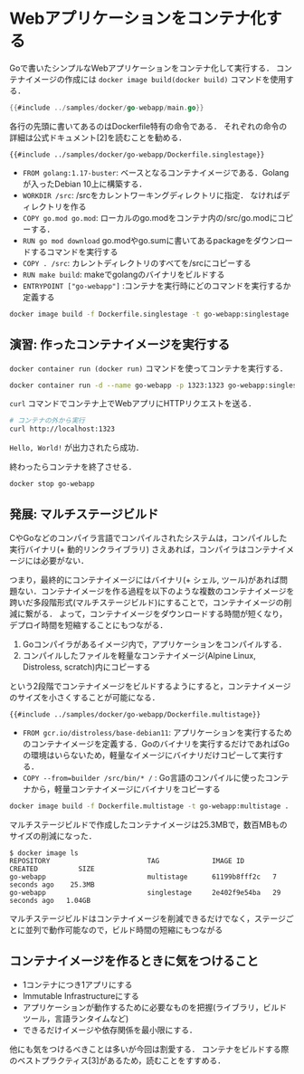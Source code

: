 # Webアプリケーションをコンテナ化する

Goで書いたシンプルなWebアプリケーションをコンテナ化して実行する．
コンテナイメージの作成には `docker image build(docker build)` コマンドを使用する．

```go
{{#include ../samples/docker/go-webapp/main.go}}
```

各行の先頭に書いてあるのはDockerfile特有の命令である．
それぞれの命令の詳細は公式ドキュメント[2]を読むことを勧める．

```
{{#include ../samples/docker/go-webapp/Dockerfile.singlestage}}
```

- `FROM golang:1.17-buster`: ベースとなるコンテナイメージである．Golangが入ったDebian 10上に構築する．
- `WORKDIR /src`:  /srcをカレントワーキングディレクトリに指定． なければディレクトリを作る
- `COPY go.mod go.mod`: ローカルのgo.modをコンテナ内の/src/go.modにコピーする．
- `RUN go mod download` go.modやgo.sumに書いてあるpackageをダウンロードするコマンドを実行する
- `COPY . /src`: カレントディレクトリのすべてを/srcにコピーする
- `RUN make build`: makeでgolangのバイナリをビルドする
- `ENTRYPOINT ["go-webapp"]` :コンテナを実行時にどのコマンドを実行するか定義する

```bash
docker image build -f Dockerfile.singlestage -t go-webapp:singlestage .
```

## 演習: 作ったコンテナイメージを実行する

`docker container run (docker run)` コマンドを使ってコンテナを実行する．

```bash
docker container run -d --name go-webapp -p 1323:1323 go-webapp:singlestage
```

`curl` コマンドでコンテナ上でWebアプリにHTTPリクエストを送る．

```bash
# コンテナの外から実行
curl http://localhost:1323
```

`Hello, World!` が出力されたら成功．

終わったらコンテナを終了させる．

```bash
docker stop go-webapp
```

## 発展: マルチステージビルド

CやGoなどのコンパイラ言語でコンパイルされたシステムは，コンパイルした実行バイナリ(+ 動的リンクライブラリ) さえあれば，コンパイラはコンテナイメージには必要がない．

つまり，最終的にコンテナイメージにはバイナリ(+ シェル, ツール)があれば問題ない．コンテナイメージを作る過程を以下のような複数のコンテナイメージを跨いだ多段階形式(マルチステージビルド)にすることで，コンテナイメージの削減に繋がる．
よって，コンテナイメージをダウンロードする時間が短くなり，デプロイ時間を短縮することにもつながる．

1. Goコンパイラがあるイメージ内で，アプリケーションをコンパイルする．
1. コンパイルしたファイルを軽量なコンテナイメージ(Alpine Linux, Distroless, scratch)内にコピーする

という2段階でコンテナイメージをビルドするようにすると，コンテナイメージのサイズを小さくすることが可能になる．

```
{{#include ../samples/docker/go-webapp/Dockerfile.multistage}}
```

- `FROM gcr.io/distroless/base-debian11`: アプリケーションを実行するためのコンテナイメージを定義する．Goのバイナリを実行するだけであればGoの環境はいらないため，軽量なイメージにバイナリだけコピーして実行する．
- `COPY --from=builder /src/bin/* /` : Go言語のコンパイルに使ったコンテナから，軽量コンテナイメージにバイナリをコピーする

```bash
docker image build -f Dockerfile.multistage -t go-webapp:multistage .
```

マルチステージビルドで作成したコンテナイメージは25.3MBで，数百MBものサイズの削減になった．

```
$ docker image ls
REPOSITORY                        TAG             IMAGE ID       CREATED          SIZE
go-webapp                         multistage      61199b8fff2c   7 seconds ago    25.3MB
go-webapp                         singlestage     2e402f9e54ba   29 seconds ago   1.04GB
```

マルチステージビルドはコンテナイメージを削減できるだけでなく，ステージごとに並列で動作可能なので，ビルド時間の短縮にもつながる

## コンテナイメージを作るときに気をつけること

- 1コンテナにつき1アプリにする
- Immutable Infrastructureにする
- アプリケーションが動作するために必要なものを把握(ライブラリ，ビルドツール，言語ランタイムなど)
- できるだけイメージや依存関係を最小限にする．

他にも気をつけるべきことは多いが今回は割愛する．
コンテナをビルドする際のベストプラクティス[3]があるため，読むことをすすめる．
